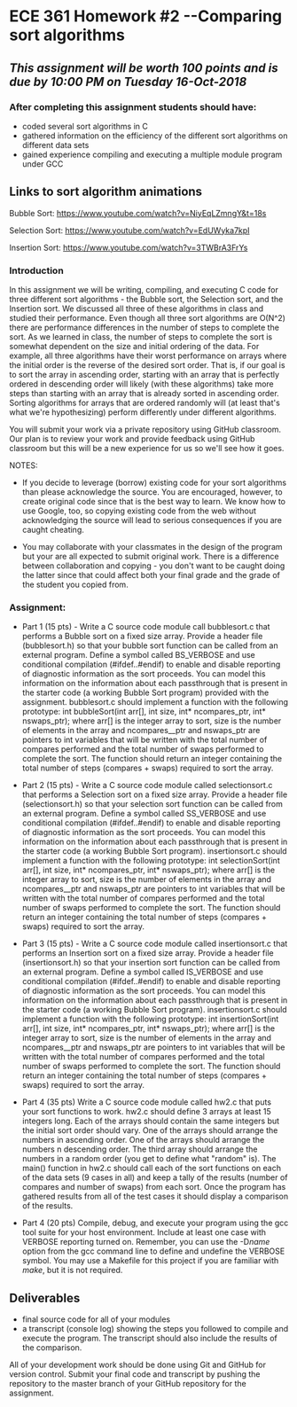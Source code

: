 # ECE 361 Homework #2 --Comparing sort algorithms
## <i>This assignment will be worth 100 points and is due by 10:00 PM on Tuesday 16-Oct-2018</i>  

### After completing this assignment students should have:
- coded several sort algorithms in C
- gathered information on the efficiency of the different sort algorithms on different data sets
- gained experience compiling and executing a multiple module program under GCC

## Links to sort algorithm animations

Bubble Sort: https://www.youtube.com/watch?v=NiyEqLZmngY&t=18s

Selection Sort: https://www.youtube.com/watch?v=EdUWyka7kpI

Insertion Sort: https://www.youtube.com/watch?v=3TWBrA3FrYs

### Introduction

In this assignment we will be writing, compiling, and executing C code for three different sort algorithms - the Bubble sort, the Selection sort, and the Insertion sort.  We discussed all three of these algorithms in class and studied their performance.  Even though all three sort algorithms are O(N^2) there are performance differences in the number of steps to complete the sort.  As we learned in class, the number of steps to complete the sort is somewhat dependent on the size and initial ordering of the data.  For example, all three algorithms have their worst performance on arrays where the initial order is the reverse of the desired sort order.  That is, if our goal is to sort the array in ascending order, starting with an array that is perfectly ordered in descending order will likely (with these algorithms) take more steps than starting with an array that is already sorted in ascending order. Sorting algorithms for arrays that are  ordered randomly will (at least that's what we're hypothesizing) perform differently under different algorithms.  

You will submit your work via a private repository using GitHub classroom.  Our plan is to review your work and provide feedback using GitHub classroom but this will be a new experience for us so we'll see how it goes.

NOTES:
-  If you decide to leverage (borrow) existing code for your sort algorithms than please acknowledge the source.  You are encouraged, however, to create original code since that is the best way to learn.  We know how to use Google, too, so copying existing code from the web without acknowledging the source will lead to serious consequences if you are caught cheating.

- You may collaborate with your classmates in the design of the program but your are all expected to submit original work.  There is a difference between collaboration and copying - you don't want to be caught doing the latter since that could affect both your final grade and the grade of the student you copied from.

### Assignment:

* Part 1 (15 pts) - Write a C source code module call bubblesort.c that performs a Bubble sort on a fixed size array.  Provide a header file (bubblesort.h) so that your bubble sort function can be called from an external program.   Define a symbol called BS_VERBOSE and use conditional compilation (#ifdef..#endif) to enable and disable reporting of diagnostic information as the sort proceeds.  You can model this information on the information about each passthrough that is present in the starter code (a working Bubble Sort program) provided with the assignment.  bubblesort.c should implement a function with the following prototype:
      int  bubbleSort(int arr[], int size, int* ncompares_ptr, int* nswaps_ptr);
where arr[] is the integer array to sort, size is the number of elements in the array and ncompares__ptr and nswaps_ptr are pointers to int variables that will be written with the total number of compares performed and the total number of swaps performed to complete the sort.  The function should return an integer containing the total number of steps (compares + swaps) required to sort the array.

* Part 2 (15 pts) - Write a C source code module called selectionsort.c that performs a Selection sort on a fixed size array.  Provide a header file (selectionsort.h) so that your selection sort function can be called from an external program.   Define a symbol called SS_VERBOSE and use conditional compilation (#ifdef..#endif) to enable and disable reporting of diagnostic information as the sort proceeds.  You can model this information on the information about each passthrough that is present in the starter code (a working Bubble Sort program).  insertionsort.c should implement a function with the following prototype:
      int  selectionSort(int arr[], int size, int* ncompares_ptr, int* nswaps_ptr);
where arr[] is the integer array to sort, size is the number of elements in the array and ncompares__ptr and nswaps_ptr are pointers to int variables that will be written with the total number of compares performed and the total number of swaps performed to complete the sort.  The function should return an integer containing the total number of steps (compares + swaps) required to sort the array.

* Part 3 (15 pts) - Write a C source code module called insertionsort.c that performs an Insertion sort on a fixed size array.  Provide a header file (insertionsort.h) so that your insertion sort function can be called from an external program.   Define a symbol called IS_VERBOSE and use conditional compilation (#ifdef..#endif) to enable and disable reporting of diagnostic information as the sort proceeds.  You can model this information on the information about each passthrough that is present in the starter code (a working Bubble Sort program).  insertionsort.c should implement a function with the following prototype:
      int  insertionSort(int arr[], int size, int* ncompares_ptr, int* nswaps_ptr);
where arr[] is the integer array to sort, size is the number of elements in the array and ncompares__ptr and nswaps_ptr are pointers to int variables that will be written with the total number of compares performed and the total number of swaps performed to complete the sort.  The function should return an integer containing the total number of steps (compares + swaps) required to sort the array.

* Part 4 (35 pts) Write a C source code module called hw2.c that puts your sort functions to work.  hw2.c should define 3 arrays  at least 15 integers long.  Each of the arrays should contain the same integers but the initial sort order should vary.  One of the arrays should arrange the numbers in ascending order.  One of the arrays should arrange the numbers n descending order.  The third array should arrange the numbers in a random order (you get to define what "random" is).  The main() function in hw2.c should call each of the sort functions on each of the data sets (9 cases in all) and keep a tally of the results (number of compares and number of swaps) from each sort.  Once the program has gathered results from all of the test cases it should display a comparison of the results.

* Part 4 (20 pts) Compile, debug, and execute your program using the gcc tool suite for your host environment. Include at least one case with VERBOSE reporting turned on.  Remember, you can use the -D<i>name</i> option from the gcc command line to define and undefine the VERBOSE symbol.  You may use a Makefile for this project if you are familiar with <i>make</i>, but it is not required.

## Deliverables
- final source code for all of your modules
- a transcript (console log) showing the steps you followed to compile and execute the program.  The transcript should also include the results of the comparison.  

All of your development work should be done using Git and GitHub for version control.  Submit your final code and transcript by pushing the repository to the master branch of your GitHub repository for the assignment.
